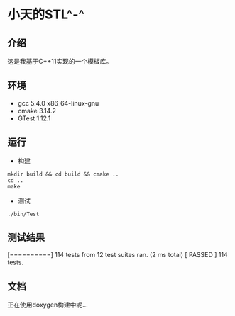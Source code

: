 # 小天的STL^-^

## 介绍
这是我基于C++11实现的一个模板库。

## 环境
- gcc 5.4.0 x86_64-linux-gnu
- cmake 3.14.2
- GTest 1.12.1

## 运行
- 构建
```shell
mkdir build && cd build && cmake ..
cd ..
make
```
- 测试
```shell
./bin/Test
```

## 测试结果

[==========] 114 tests from 12 test suites ran. (2 ms total)
[  PASSED  ] 114 tests.

## 文档
正在使用doxygen构建中呢...